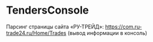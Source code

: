 # TendersConsole
Парсинг страницы сайта «РУ-ТРЕЙД»: https://com.ru-trade24.ru/Home/Trades (вывод информации в консоль)

